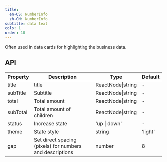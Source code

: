 ```yaml
---
title:
  en-US: NumberInfo
  zh-CN: NumberInfo
subtitle: data text
cols: 1
order: 10
---
```


Often used in data cards for highlighting the business data.

## API

Property | Description | Type | Default
----|------|-----|------
title | title | ReactNode\|string | -
subTitle | Subtitle | ReactNode\|string | -
total | Total amount | ReactNode\|string | -
subTotal | Total amount of children | ReactNode\|string | -
status | Increase state | 'up \| down' | -
theme | State style | string | 'light'
gap | Set direct spacing (pixels) for numbers and descriptions | number | 8
